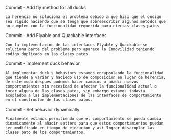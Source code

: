 Commit - Add fly method for all ducks

    La herencia no soluciona el problema debido a que hizo que el codigo sea rigido haciendo que se tenga que sobreescribir algunos metodos que no cumplen con la funcionalidad requerida para ciertas clases patos

Commit - Add Flyable and Quackable interfaces

    Con la implementacion de las interfaces Flyable y Quackable se soluciona parte del problema pero aparece la Inmovilidad teniendo codigo duplicado en las clases patos.

Commit - Implement duck behavior

    Al implementar duck's behaviors estamos encapsulando la funcionalidad que tiende a variar y haciedo uso de composicion en lugar de herencia, de este modo despues podemos hacer cambios o añadir nuevos comportamientos sin necesidad de afectar la funcionalidad actual o tocar alguna de las clases patos, sin embargo estamos todavia acoplados a las implementaciones de las interfaces de comportamiento en el constructor de las clases patos.

Commit - Set behavior dynamically

    Finalmente estamos permitiendo que el comportamiento se pueda cambiar dinamicamente al añadir setters para que estos comportamientos puedan ser modificado en tiempo de ejecucion y asi lograr desacoplar las clases pato de los comportamientos. 


